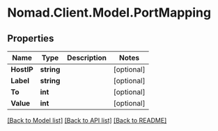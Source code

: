 # Nomad.Client.Model.PortMapping

## Properties

Name | Type | Description | Notes
------------ | ------------- | ------------- | -------------
**HostIP** | **string** |  | [optional] 
**Label** | **string** |  | [optional] 
**To** | **int** |  | [optional] 
**Value** | **int** |  | [optional] 

[[Back to Model list]](../README.md#documentation-for-models) [[Back to API list]](../README.md#documentation-for-api-endpoints) [[Back to README]](../README.md)

